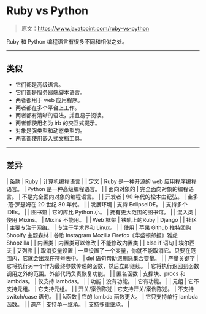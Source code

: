 # Ruby vs Python

> 原文：<https://www.javatpoint.com/ruby-vs-python>

Ruby 和 Python 编程语言有很多不同和相似之处。

* * *

## 类似

*   它们都是高级语言。
*   它们都是服务器端脚本语言。
*   两者都用于 web 应用程序。
*   两者都在多个平台上工作。
*   两者都有清晰的语法，并且易于阅读。
*   两者都使用名为 irb 的交互式提示。
*   对象是强类型和动态类型的。
*   两者都使用嵌入式文档工具。

* * *

## 差异

| 条款 | Ruby | 计算机编程语言 |
| 定义 | Ruby 是一种开源的 web 应用程序编程语言。 | Python 是一种高级编程语言。 |
| 面向对象的 | 完全面向对象的编程语言。 | 不是完全面向对象的编程语言。 |
| 开发者 | 90 年代的松本由纪弘。 | 圭多·范·罗瑟姆在 20 世纪 80 年代。 |
| 发展环境 | 支持 EclipseIDE。 | 支持多个 IDEs。 |
| 图书馆 | 它的库比 Python 小。 | 拥有更大范围的图书馆。 |
| 混入类 | 使用 Mixins。 | Mixins 不能用。 |
| Web 框架 | 铁轨上的Ruby | Django |
| 社区 | 主要专注于网络。 | 专注于学术界和 Linux。 |
| 使用 | 苹果 Github 推特团购 Shopify 主题森林 | 谷歌 Instagram Mozilla Firefox《华盛顿邮报》雅虎 Shopzilla |
| 内置类 | 内置类可以修改 | 不能修改内置类 |
| else if 语句 | 埃尔西夫 | 艾列弗 |
| 取消变量设置 | 一旦设置了一个变量，你就不能取消它。只要在范围内，它就会出现在符号表中。 | del 语句帮助您删除集合变量。 |
| 产量关键字 | 它将执行另一个作为最终参数传递的函数，然后立即继续。 | 它将执行返回到函数调用之外的范围。外部代码负责恢复功能。 |
| 匿名函数 | 支撑块、procs 和 lambdas。 | 仅支持 lambdas。 |
| 功能 | 没有功能。 | 它有功能。 |
| 元组 | 它不支持元组。 | 它支持元组。 |
| 开关/案例陈述 | 它支持开关/案例陈述。 | 不支持 switch/case 语句。 |
| λ函数 | 它的 lambda 函数更大。 | 它只支持单行 lambda 函数。 |
| 遗产 | 支持单一继承。 | 支持多重继承。 |